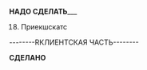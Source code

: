 ________НАДО СДЕЛАТЬ___________

18. Приекшскатс

--------RКЛИЕНТСКАЯ ЧАСТЬ--------


________СДЕЛАНО________
